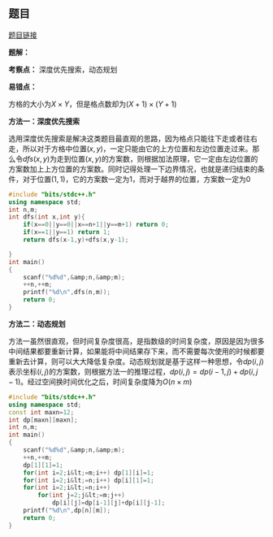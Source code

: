 ## 题目
[题目链接](https://www.nowcoder.com/practice/79b289947d854a759525dd937aa14762?tpId=182&tqId=338943&sourceUrl=/exam/oj&channenl=wgithub&fromPut=wgithub)

**题解：**

**考察点：** 深度优先搜索，动态规划

**易错点：**

方格的大小为$X \times Y$，但是格点数却为$(X+1) \times (Y+1)$

**方法一：深度优先搜索**

选用深度优先搜索是解决这类题目最直观的思路，因为格点只能往下走或者往右走，所以对于方格中位置$(x,y)$，一定只能由它的上方位置和左边位置走过来。那么令$dfs(x,y)$为走到位置$(x,y)$的方案数，则根据加法原理，它一定由左边位置的方案数加上上方位置的方案数。同时记得处理一下边界情况，也就是递归结束的条件，对于位置$(1,1)$，它的方案数一定为1，而对于越界的位置，方案数一定为0

```cpp
#include "bits/stdc++.h"
using namespace std;
int n,m;
int dfs(int x,int y){
    if(x==0||y==0||x==n+1||y==m+1) return 0;
    if(x==1||y==1) return 1;
    return dfs(x-1,y)+dfs(x,y-1);

}
int main()
{
    scanf("%d%d",&amp;n,&amp;m);
    ++n,++m;
    printf("%d\n",dfs(n,m));
    return 0;
}
```

**方法二：动态规划**

方法一虽然很直观，但时间复杂度很高，是指数级的时间复杂度，原因是因为很多中间结果都要重新计算，如果能将中间结果存下来，而不需要每次使用的时候都要重新去计算，则可以大大降低复杂度。动态规划就是基于这样一种思想，令$dp(i,j)$表示坐标$(i,j)$的方案数，则根据方法一的推理过程，$dp(i,j)=dp(i-1,j)+dp(i,j-1)$。经过空间换时间优化之后，时间复杂度降为$O(n \times m)$

```cpp
#include "bits/stdc++.h"
using namespace std;
const int maxn=12;
int dp[maxn][maxn];
int n,m;
int main()
{
    scanf("%d%d",&amp;n,&amp;m);
    ++n,++m;
    dp[1][1]=1;
    for(int i=2;i&lt;=m;i++) dp[1][i]=1;
    for(int i=2;i&lt;=n;i++) dp[i][1]=1;
    for(int i=2;i&lt;=n;i++)
        for(int j=2;j&lt;=m;j++)
            dp[i][j]=dp[i-1][j]+dp[i][j-1];
    printf("%d\n",dp[n][m]);
    return 0;
}
```

